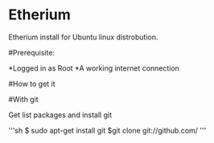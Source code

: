 # Etherium

Etherium install for Ubuntu linux distrobution.

#Prerequisite:

*Logged in as Root
*A working internet connection




#How to get it

#With git

Get list packages and install git

'''sh
$ sudo apt-get install git
$git clone git://github.com/
'''
